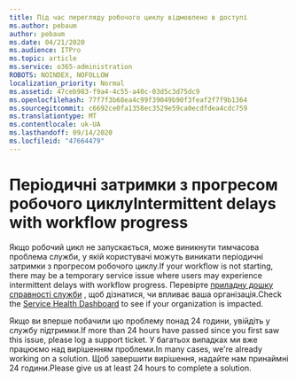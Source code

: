 ```yaml
---
title: Під час перегляду робочого циклу відмовлено в доступі
ms.author: pebaum
author: pebaum
ms.date: 04/21/2020
ms.audience: ITPro
ms.topic: article
ms.service: o365-administration
ROBOTS: NOINDEX, NOFOLLOW
localization_priority: Normal
ms.assetid: 47ceb983-f9a4-4c55-a40c-03d5c3d75dc9
ms.openlocfilehash: 77f7f3b68ea4c99f39049b90f3feaf2f7f9b1364
ms.sourcegitcommit: c6692ce0fa1358ec3529e59ca0ecdfdea4cdc759
ms.translationtype: MT
ms.contentlocale: uk-UA
ms.lasthandoff: 09/14/2020
ms.locfileid: "47664479"
---
```

# <a name="intermittent-delays-with-workflow-progress"></a><span data-ttu-id="5f2da-102">Періодичні затримки з прогресом робочого циклу</span><span class="sxs-lookup"><span data-stu-id="5f2da-102">Intermittent delays with workflow progress</span></span>

<span data-ttu-id="5f2da-103">Якщо робочий цикл не запускається, може виникнути тимчасова проблема служби, у якій користувачі можуть виникати періодичні затримки з прогресом робочого циклу.</span><span class="sxs-lookup"><span data-stu-id="5f2da-103">If your workflow is not starting, there may be a temporary service issue where users may experience intermittent delays with workflow progress.</span></span> <span data-ttu-id="5f2da-104">Перевірте [приладну дошку справності служби](https://admin.microsoft.com/AdminPortal/Home#/servicehealth) , щоб дізнатися, чи впливає ваша організація.</span><span class="sxs-lookup"><span data-stu-id="5f2da-104">Check the [Service Health Dashboard](https://admin.microsoft.com/AdminPortal/Home#/servicehealth) to see if your organization is impacted.</span></span> 

<span data-ttu-id="5f2da-105">Якщо ви вперше побачили цю проблему понад 24 години, увійдіть у службу підтримки.</span><span class="sxs-lookup"><span data-stu-id="5f2da-105">If more than 24 hours have passed since you first saw this issue, please log a support ticket.</span></span> <span data-ttu-id="5f2da-106">У багатьох випадках ми вже працюємо над вирішенням проблеми.</span><span class="sxs-lookup"><span data-stu-id="5f2da-106">In many cases, we're already working on a solution.</span></span> <span data-ttu-id="5f2da-107">Щоб завершити вирішення, надайте нам принаймні 24 години.</span><span class="sxs-lookup"><span data-stu-id="5f2da-107">Please give us at least 24 hours to complete a solution.</span></span>


  

